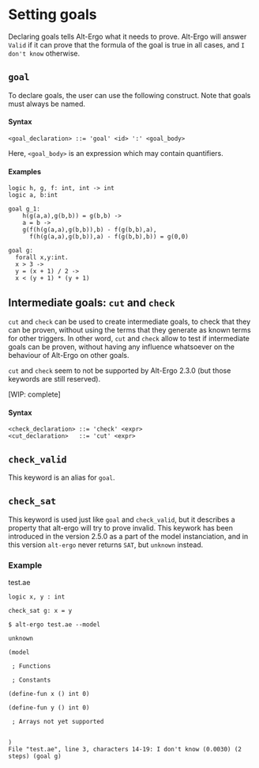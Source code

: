 
# Setting goals

Declaring goals tells Alt-Ergo what it needs to prove.
Alt-Ergo will answer `Valid` if it can prove that the formula of the goal is true in all cases, and `I don't know` otherwise.

## `goal`

To declare goals, the user can use the following construct.
Note that goals must always be named.

#### Syntax
```
<goal_declaration> ::= 'goal' <id> ':' <goal_body>
```
Here, `<goal_body>` is an expression which may contain quantifiers.

#### Examples
```
logic h, g, f: int, int -> int
logic a, b:int

goal g_1:
    h(g(a,a),g(b,b)) = g(b,b) ->
    a = b ->
    g(f(h(g(a,a),g(b,b)),b) - f(g(b,b),a),
      f(h(g(a,a),g(b,b)),a) - f(g(b,b),b)) = g(0,0)
``` 

```
goal g:
  forall x,y:int.
  x > 3 ->
  y = (x + 1) / 2 ->
  x < (y + 1) * (y + 1)
```

## Intermediate goals: `cut` and `check`

`cut` and `check` can be used to create intermediate goals, to check that they can be proven, without using the terms that they generate as known terms for other triggers.
In other word, `cut` and `check` allow to test if intermediate goals can be proven, without having any influence whatsoever on the behaviour of Alt-Ergo on other goals.

`cut` and `check` seem to not be supported by Alt-Ergo 2.3.0 (but those keywords are still reserved).

[WIP: complete]

#### Syntax
```
<check_declaration> ::= 'check' <expr>
<cut_declaration>   ::= 'cut' <expr>
```

## `check_valid`

This keyword is an alias for `goal`.

## `check_sat`

This keyword is used just like `goal` and `check_valid`, but it describes a property that alt-ergo will
try to prove invalid. This keywork has been introduced in the version 2.5.0 as a part of the model
instanciation, and in this version `alt-ergo` never returns `SAT`, but `unknown` instead.

### Example

test.ae
```
logic x, y : int

check_sat g: x = y
```

```
$ alt-ergo test.ae --model

unknown

(model

 ; Functions

 ; Constants

(define-fun x () int 0)

(define-fun y () int 0)

 ; Arrays not yet supported


)
File "test.ae", line 3, characters 14-19: I don't know (0.0030) (2 steps) (goal g)

```